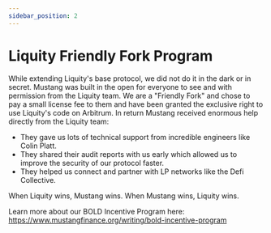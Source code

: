 ```yaml
---
sidebar_position: 2
---
```


# Liquity Friendly Fork Program

While extending Liquity's base protocol, we did not do it in the dark or in secret. Mustang was built in the open for everyone to see and with permission from the Liquity team. We are a "Friendly Fork" and chose to pay a small license fee to them and have been granted the exclusive right to use Liquity's code on Arbitrum. In return Mustang received enormous help directly from the Liquity team: 

- They gave us lots of technical support from incredible engineers like Colin Platt.
- They shared their audit reports with us early which allowed us to improve the security of our protocol faster.
- They helped us connect and partner with LP networks like the Defi Collective.

When Liquity wins, Mustang wins. When Mustang wins, Liquity wins. 

Learn more about our BOLD Incentive Program here: https://www.mustangfinance.org/writing/bold-incentive-program